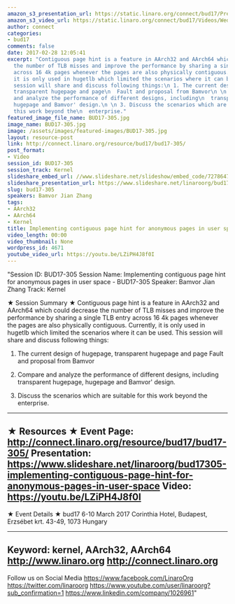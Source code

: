 ```yaml
---
amazon_s3_presentation_url: https://static.linaro.org/connect/bud17/Presentations/BUD17-305%20-%20Implement%20contiguous%20page%20hint%20for%20anonymous%20page%20in%20user%20space%20%281%29.pdf
amazon_s3_video_url: https://static.linaro.org/connect/bud17/Videos/Wednesday/Bud17-305%20Implementing%20contiguous%20page%20hint%20for%20anonymous%20pages%20in%20user%20space.mp4
author: connect
categories:
- bud17
comments: false
date: 2017-02-28 12:05:41
excerpt: "Contiguous page hint is a feature in AArch32 and AArch64 which could decrease
  the number of TLB misses and improve the performance by sharing a single TLB entry
  across 16 4k pages whenever the pages are also physically contiguous. Currently,
  it is only used in hugetlb which limited the scenarios where it can be used. This
  session will share and discuss following things:\n 1. The current design of hugepage,
  transparent hugepage and page\n  Fault and proposal from Bamvor\n \n 2. Compare
  and analyze the performance of different designs, including\n  transparent hugepage,
  hugepage and Bamvor' design.\n \n 3. Discuss the scenarios which are suitable for
  this work beyond the\n  enterprise."
featured_image_file_name: BUD17-305.jpg
image_name: BUD17-305.jpg
image: /assets/images/featured-images/BUD17-305.jpg
layout: resource-post
link: http://connect.linaro.org/resource/bud17/bud17-305/
post_format:
- Video
session_id: BUD17-305
session_track: Kernel
slideshare_embed_url: //www.slideshare.net/slideshow/embed_code/72786472
slideshare_presentation_url: https://www.slideshare.net/linaroorg/bud17305-implementing-contiguous-page-hint-for-anonymous-pages-in-user-space
slug: bud17-305
speakers: Bamvor Jian Zhang
tags:
- AArch32
- AArch64
- Kernel
title: Implementing contiguous page hint for anonymous pages in user space - BUD17-305
video_length: 00:00
video_thumbnail: None
wordpress_id: 4671
youtube_video_url: https://youtu.be/LZiPH4J8f0I
---
```


"Session ID: BUD17-305
Session Name: Implementing contiguous page hint for anonymous pages in user space - BUD17-305
Speaker: Bamvor Jian Zhang
Track: Kernel


★ Session Summary ★
Contiguous page hint is a feature in AArch32 and AArch64 which could decrease the number of TLB misses and improve the performance by sharing a single TLB entry across 16 4k pages whenever the pages are also physically contiguous. Currently, it is only used in hugetlb which limited the scenarios where it can be used. This session will share and discuss following things:
 1. The current design of hugepage, transparent hugepage and page
  Fault and proposal from Bamvor

 2. Compare and analyze the performance of different designs, including
  transparent hugepage, hugepage and Bamvor' design.

 3. Discuss the scenarios which are suitable for this work beyond the
  enterprise.
---------------------------------------------------
★ Resources ★
Event Page: http://connect.linaro.org/resource/bud17/bud17-305/
Presentation: https://www.slideshare.net/linaroorg/bud17305-implementing-contiguous-page-hint-for-anonymous-pages-in-user-space
Video: https://youtu.be/LZiPH4J8f0I
 ---------------------------------------------------

★ Event Details ★
bud17
6-10 March 2017
Corinthia Hotel, Budapest,
Erzsébet krt. 43-49,
1073 Hungary

---------------------------------------------------
Keyword: kernel, AArch32, AArch64
http://www.linaro.org
http://connect.linaro.org
---------------------------------------------------
Follow us on Social Media
https://www.facebook.com/LinaroOrg
https://twitter.com/linaroorg
https://www.youtube.com/user/linaroorg?sub_confirmation=1
https://www.linkedin.com/company/1026961"
